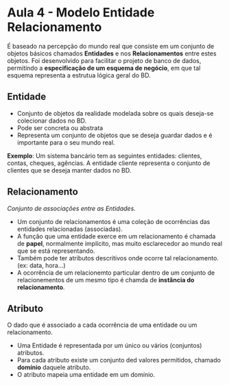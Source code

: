 # Aula 4 - Modelo Entidade Relacionamento

É baseado na percepção do mundo real que consiste em um conjunto de objetos básicos chamados **Entidades** e nos **Relacionamentos** entre estes objetos. Foi desenvolvido para facilitar o projeto de banco de dados, permitindo a **especificação de um esquema de negócio**, em que tal esquema representa a estrutua lógica geral do BD.

## Entidade
* Conjunto de objetos da realidade modelada sobre os quais deseja-se colecionar dados no BD.
* Pode ser concreta ou abstrata
* Representa um conjunto de objetos que se deseja guardar dados e é importante para o seu mundo real.

**Exemplo**: Um sistema bancário tem as seguintes entidades: clientes, contas, cheques, agências. A entidade cliente representa o conjunto de clientes que se deseja manter dados no BD.

## Relacionamento
*Conjunto de associações entre as Entidades.*

* Um conjunto de relacionamentos é uma coleção de ocorrências das entidades relacionadas (associadas).
* A função que uma entidade exerce em um relacionamento é chamada de **papel**, normalmente implícito, mas muito esclarecedor ao mundo real que se está representando.
* Também pode ter atributos descritivos onde ocorre tal relacionamento. (ex: data, hora...)
* A ocorrência de um relacionemto particular dentro de um conjunto de relacionementos de um mesmo tipo é chamda de **instância do relacionamento**.

## Atributo
O dado que é associado a cada ocorrência de uma entidade ou um relacionamento.
* Uma Entidade é representada por um único ou vários (conjuntos) atributos.
* Para cada atributo existe um conjunto ded valores permitidos, chamado **domínio** daquele atributo.
* O atributo mapeia uma entidade em um domínio.
